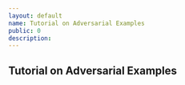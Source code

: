 ```yaml
---
layout: default
name: Tutorial on Adversarial Examples
public: 0
description:
---
```


## Tutorial on Adversarial Examples